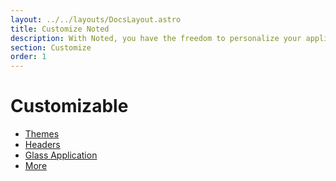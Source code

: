 ```yaml
---
layout: ../../layouts/DocsLayout.astro
title: Customize Noted
description: With Noted, you have the freedom to personalize your application according to your preferences.
section: Customize
order: 1
---
```


# Customizable

- [Themes](/docs/themes)
- [Headers](/docs/headers)
- [Glass Application](/docs/glass)
- [More](/docs/more)
